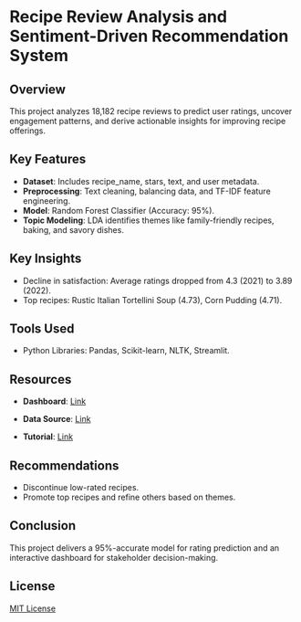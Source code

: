 # Recipe Review Analysis and Sentiment-Driven Recommendation System

## Overview
This project analyzes 18,182 recipe reviews to predict user ratings, uncover engagement patterns, and derive actionable insights for improving recipe offerings.

## Key Features
- **Dataset**: Includes recipe_name, stars, text, and user metadata.
- **Preprocessing**: Text cleaning, balancing data, and TF-IDF feature engineering.
- **Model**: Random Forest Classifier (Accuracy: 95%).
- **Topic Modeling**: LDA identifies themes like family-friendly recipes, baking, and savory dishes.

## Key Insights
- Decline in satisfaction: Average ratings dropped from 4.3 (2021) to 3.89 (2022).
- Top recipes: Rustic Italian Tortellini Soup (4.73), Corn Pudding (4.71).

## Tools Used
- Python Libraries: Pandas, Scikit-learn, NLTK, Streamlit.

## Resources

- **Dashboard**: 
  <a href="https://reviews-reviews-sentiments-9fpjf5ucdbqqkdmayfnxvi.streamlit.app/" target="_blank">Link</a>
   
- **Data Source**: 
  <a href="https://archive.ics.uci.edu/dataset/911/recipe+reviews+and+user+feedback+dataset" target="_blank">Link</a>
  
- **Tutorial**: 
  <a href="http://127.0.0.1:5500/uploads/Videos/sentiment.mp4" target="_blank">Link</a>
  
## Recommendations
- Discontinue low-rated recipes.
- Promote top recipes and refine others based on themes.

## Conclusion
This project delivers a 95%-accurate model for rating prediction and an interactive dashboard for stakeholder decision-making.

## License
[MIT License](LICENSE)
